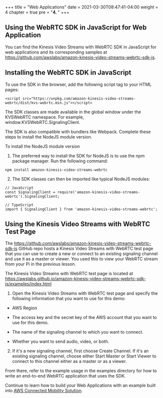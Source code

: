 +++
title = "Web Applications"
date = 2021-03-30T08:47:41-04:00
weight = 4
chapter = true
pre = "<b>4. </b>"
+++

## Using the WebRTC SDK in JavaScript for Web Application

You can find the Kinesis Video Streams with WebRTC SDK in JavaScript for web applications and its corresponding samples at https://github.com/awslabs/amazon-kinesis-video-streams-webrtc-sdk-js. 

## Installing the WebRTC SDK in JavaScript

To use the SDK in the browser, add the following script tag to your HTML pages:

```
<script src="https://unpkg.com/amazon-kinesis-video-streams-webrtc/dist/kvs-webrtc.min.js"></script>
```

The SDK classes are made available in the global window under the KVSWebRTC namespace. For example, window.KVSWebRTC.SignalingClient.

The SDK is also compatible with bundlers like Webpack. Complete these steps to install the NodeJS module version. 

To install the NodeJS module version

1. The preferred way to install the SDK for NodeJS is to use the npm package manager. Run the following command: 
```
npm install amazon-kinesis-video-streams-webrtc   
```

2. The SDK classes can then be imported like typical NodeJS modules:

```
// JavaScript
const SignalingClient = require('amazon-kinesis-video-streams-webrtc').SignalingClient;

// TypeScript
import { SignalingClient } from 'amazon-kinesis-video-streams-webrtc';
```

## Using the Kinesis Video Streams with WebRTC Test Page

The https://github.com/awslabs/amazon-kinesis-video-streams-webrtc-sdk-js GitHub repo hosts a Kinesis Video Streams with WebRTC test page that you can use to create a new or connect to an existing signaling channel and use it as a master or viewer.  You used this to view your WebRTC stream from your Pi in the previous lesson. 

The Kinesis Video Streams with WebRTC test page is located at https://awslabs.github.io/amazon-kinesis-video-streams-webrtc-sdk-js/examples/index.html

1. Open the Kinesis Video Streams with WebRTC test page and specify the following information that you want to use for this demo:

+ AWS Region

+ The access key and the secret key of the AWS account that you want to use for this demo.

+ The name of the signaling channel to which you want to connect.

+ Whether you want to send audio, video, or both.

2. If it's a new signaling channel, first choose Create Channel. If it's an existing signaling channel, choose either Start Master or Start Viewer to connect to this channel either as a master or as a viewer.

From there, refer to the example usage in the examples directory for how to write an end-to-end WebRTC application that uses the SDK. 

Continue to learn how to build your Web Applications with an example built into [AWS Connected Mobility Solution](https://aws.amazon.com/automotive/solutions/connected-mobility/?nc=sn&loc=4&dn=1).